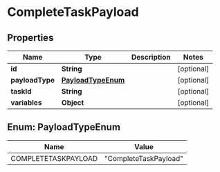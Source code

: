 # CompleteTaskPayload

## Properties
Name | Type | Description | Notes
------------ | ------------- | ------------- | -------------
**id** | **String** |  |  [optional]
**payloadType** | [**PayloadTypeEnum**](#PayloadTypeEnum) |  |  [optional]
**taskId** | **String** |  |  [optional]
**variables** | **Object** |  |  [optional]

<a name="PayloadTypeEnum"></a>
## Enum: PayloadTypeEnum
Name | Value
---- | -----
COMPLETETASKPAYLOAD | &quot;CompleteTaskPayload&quot;
